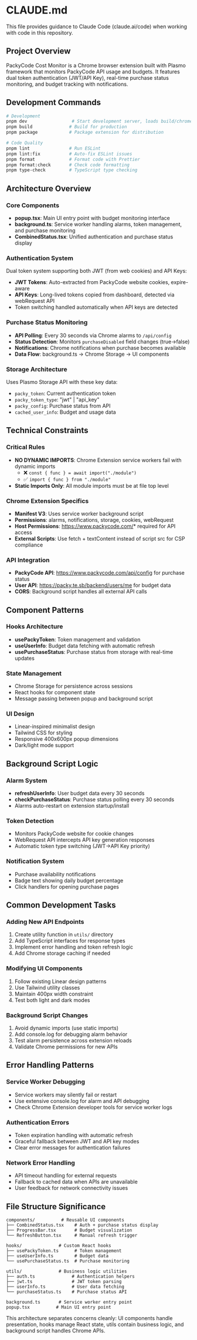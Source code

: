# CLAUDE.md

This file provides guidance to Claude Code (claude.ai/code) when working with code in this repository.

## Project Overview

PackyCode Cost Monitor is a Chrome browser extension built with Plasmo framework that monitors PackyCode API usage and budgets. It features dual token authentication (JWT/API Key), real-time purchase status monitoring, and budget tracking with notifications.

## Development Commands

```bash
# Development
pnpm dev                 # Start development server, loads build/chrome-mv3-dev
pnpm build              # Build for production
pnpm package            # Package extension for distribution

# Code Quality
pnpm lint               # Run ESLint
pnpm lint:fix           # Auto-fix ESLint issues
pnpm format             # Format code with Prettier
pnpm format:check       # Check code formatting
pnpm type-check         # TypeScript type checking
```

## Architecture Overview

### Core Components
- **popup.tsx**: Main UI entry point with budget monitoring interface
- **background.ts**: Service worker handling alarms, token management, and purchase monitoring
- **CombinedStatus.tsx**: Unified authentication and purchase status display

### Authentication System
Dual token system supporting both JWT (from web cookies) and API Keys:
- **JWT Tokens**: Auto-extracted from PackyCode website cookies, expire-aware
- **API Keys**: Long-lived tokens copied from dashboard, detected via webRequest API
- Token switching handled automatically when API keys are detected

### Purchase Status Monitoring
- **API Polling**: Every 30 seconds via Chrome alarms to `/api/config`
- **Status Detection**: Monitors `purchaseDisabled` field changes (true→false)
- **Notifications**: Chrome notifications when purchase becomes available
- **Data Flow**: background.ts → Chrome Storage → UI components

### Storage Architecture
Uses Plasmo Storage API with these key data:
- `packy_token`: Current authentication token
- `packy_token_type`: "jwt" | "api_key"
- `packy_config`: Purchase status from API
- `cached_user_info`: Budget and usage data

## Technical Constraints

### Critical Rules
- **NO DYNAMIC IMPORTS**: Chrome Extension service workers fail with dynamic imports
  - ❌ `const { func } = await import("./module")`  
  - ✅ `import { func } from "./module"`
- **Static Imports Only**: All module imports must be at file top level

### Chrome Extension Specifics
- **Manifest V3**: Uses service worker background script
- **Permissions**: alarms, notifications, storage, cookies, webRequest
- **Host Permissions**: https://www.packycode.com/* required for API access
- **External Scripts**: Use fetch + textContent instead of script src for CSP compliance

### API Integration
- **PackyCode API**: https://www.packycode.com/api/config for purchase status
- **User API**: https://packy.te.sb/backend/users/me for budget data
- **CORS**: Background script handles all external API calls

## Component Patterns

### Hooks Architecture
- **usePackyToken**: Token management and validation
- **useUserInfo**: Budget data fetching with automatic refresh
- **usePurchaseStatus**: Purchase status from storage with real-time updates

### State Management
- Chrome Storage for persistence across sessions
- React hooks for component state
- Message passing between popup and background script

### UI Design
- Linear-inspired minimalist design
- Tailwind CSS for styling
- Responsive 400x600px popup dimensions
- Dark/light mode support

## Background Script Logic

### Alarm System
- **refreshUserInfo**: User budget data every 30 seconds
- **checkPurchaseStatus**: Purchase status polling every 30 seconds
- Alarms auto-restart on extension startup/install

### Token Detection
- Monitors PackyCode website for cookie changes
- WebRequest API intercepts API key generation responses
- Automatic token type switching (JWT→API Key priority)

### Notification System
- Purchase availability notifications
- Badge text showing daily budget percentage
- Click handlers for opening purchase pages

## Common Development Tasks

### Adding New API Endpoints
1. Create utility function in `utils/` directory
2. Add TypeScript interfaces for response types
3. Implement error handling and token refresh logic
4. Add Chrome storage caching if needed

### Modifying UI Components
1. Follow existing Linear design patterns
2. Use Tailwind utility classes
3. Maintain 400px width constraint
4. Test both light and dark modes

### Background Script Changes
1. Avoid dynamic imports (use static imports)
2. Add console.log for debugging alarm behavior
3. Test alarm persistence across extension reloads
4. Validate Chrome permissions for new APIs

## Error Handling Patterns

### Service Worker Debugging
- Service workers may silently fail or restart
- Use extensive console.log for alarm and API debugging
- Check Chrome Extension developer tools for service worker logs

### Authentication Errors
- Token expiration handling with automatic refresh
- Graceful fallback between JWT and API key modes
- Clear error messages for authentication failures

### Network Error Handling
- API timeout handling for external requests
- Fallback to cached data when APIs are unavailable
- User feedback for network connectivity issues

## File Structure Significance

```
components/          # Reusable UI components
├── CombinedStatus.tsx    # Auth + purchase status display
├── ProgressBar.tsx       # Budget visualization
└── RefreshButton.tsx     # Manual refresh trigger

hooks/              # Custom React hooks
├── usePackyToken.ts      # Token management
├── useUserInfo.ts        # Budget data
└── usePurchaseStatus.ts  # Purchase monitoring

utils/              # Business logic utilities
├── auth.ts              # Authentication helpers
├── jwt.ts               # JWT token parsing
├── userInfo.ts          # User data fetching
└── purchaseStatus.ts    # Purchase status API

background.ts       # Service worker entry point
popup.tsx          # Main UI entry point
```

This architecture separates concerns cleanly: UI components handle presentation, hooks manage React state, utils contain business logic, and background script handles Chrome APIs.